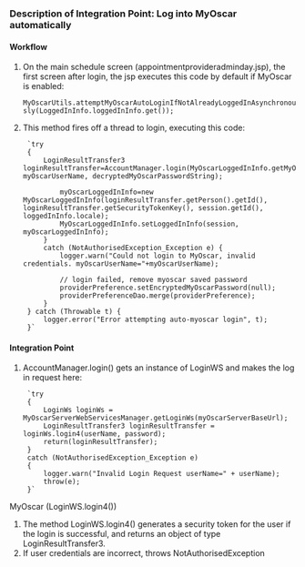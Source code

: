 ### Description of Integration Point: Log into MyOscar automatically

#### Workflow

1. On the main schedule screen (appointmentprovideradminday.jsp), the first screen after login, the jsp executes this code by default if MyOscar is enabled:

	`MyOscarUtils.attemptMyOscarAutoLoginIfNotAlreadyLoggedInAsynchronously(LoggedInInfo.loggedInInfo.get());`


2. This method fires off a thread to login, executing this code:

		`try
		{
			LoginResultTransfer3 loginResultTransfer=AccountManager.login(MyOscarLoggedInInfo.getMyOscarServerBaseUrl(), myOscarUserName, decryptedMyOscarPasswordString);
			
				myOscarLoggedInInfo=new MyOscarLoggedInInfo(loginResultTransfer.getPerson().getId(), loginResultTransfer.getSecurityTokenKey(), session.getId(), loggedInInfo.locale);
				MyOscarLoggedInInfo.setLoggedInInfo(session, myOscarLoggedInInfo);
			}
			catch (NotAuthorisedException_Exception e) {
				logger.warn("Could not login to MyOscar, invalid credentials. myOscarUserName="+myOscarUserName);
				
				// login failed, remove myoscar saved password
				providerPreference.setEncryptedMyOscarPassword(null);
				providerPreferenceDao.merge(providerPreference);
			}
		} catch (Throwable t) {
			logger.error("Error attempting auto-myoscar login", t);
		}`

#### Integration Point 

1. AccountManager.login() gets an instance of LoginWS and makes the log in request here:

		`try
		{
			LoginWs loginWs = MyOscarServerWebServicesManager.getLoginWs(myOscarServerBaseUrl);
			LoginResultTransfer3 loginResultTransfer = loginWs.login4(userName, password);
			return(loginResultTransfer);
		}
		catch (NotAuthorisedException_Exception e)
		{
			logger.warn("Invalid Login Request userName=" + userName);
			throw(e);
		}`

MyOscar (LoginWS.login4())
1. The method LoginWS.login4() generates a security token for the user if the login is successful, and returns an object of type LoginResultTransfer3.
2. If user credentials are incorrect, throws NotAuthorisedException
